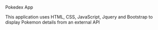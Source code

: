 Pokedex App

This application uses HTML, CSS, JavaScript, Jquery and Bootstrap to display Pokemon details from an external API

